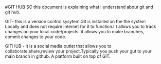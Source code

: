 #GIT HUB
SO this document is explaining what i understand about git and git hub.

GIT- this is a version control sysytem.Git is installed on the the system Locally and does not require internet for it to function.I t allows you to track changes on your local code/projects.
it allows you to make branches, commit changes to your code.

GITHUB - it is a social media outlet that allows you to collaborate,share,review your project.Typically you push your gut to your main branch in github.
A platform built on top of GIT.
